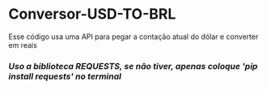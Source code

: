 # Conversor-USD-TO-BRL
Esse código usa uma API para pegar a contação atual do dólar e converter em reais


### *Uso a biblioteca REQUESTS, se não tiver, apenas coloque 'pip install requests' no terminal*
